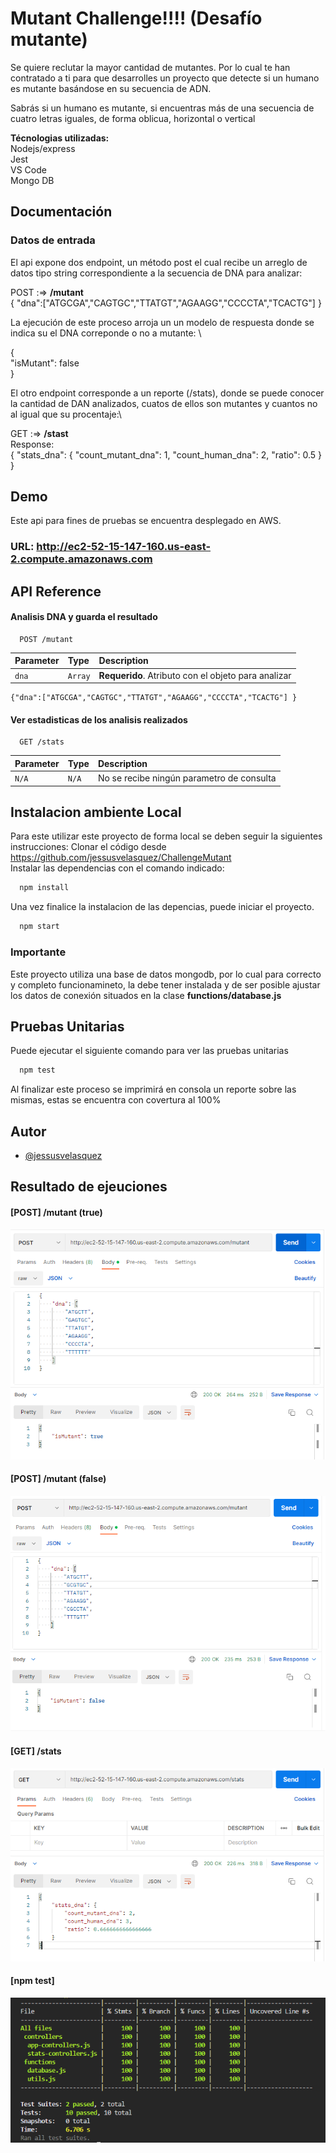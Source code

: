 
# Mutant Challenge!!!! (Desafío mutante)

Se quiere reclutar la mayor cantidad de mutantes. Por lo cual te han
contratado a ti para que desarrolles un proyecto que detecte si un humano es 
mutante basándose en su secuencia de ADN. 

Sabrás si un humano es mutante, si encuentras más de una secuencia de cuatro letras 
iguales, de forma oblicua, horizontal o vertical

**Técnologias utilizadas:** \
Nodejs/express\
Jest \
VS Code\
Mongo DB 



## Documentación



### Datos de entrada
El api expone dos endpoint, un método post el cual recibe un arreglo de datos tipo 
string correspondiente a la secuencia de DNA para analizar:

POST :=> **/mutant** \
{ 
"dna":["ATGCGA","CAGTGC","TTATGT","AGAAGG","CCCCTA","TCACTG"] 
}

La ejecución de este proceso arroja un un modelo de respuesta donde se indica su el DNA
correponde o no a mutante: \

{\
    "isMutant": false\
}

El otro endpoint corresponde a un reporte (/stats), donde se puede conocer la cantidad
de DAN analizados, cuatos de ellos son mutantes y cuantos no al igual que su procentaje:\

GET :=> **/stast**\
Response:\
{
    "stats_dna": {
        "count_mutant_dna": 1,
        "count_human_dna": 2,
        "ratio": 0.5
    }
}
## Demo

Este api para fines de pruebas se encuentra desplegado en AWS.

### URL: http://ec2-52-15-147-160.us-east-2.compute.amazonaws.com

## API Reference

#### Analisis DNA y guarda el resultado

```http
  POST /mutant
```

| Parameter | Type     | Description                |
| :-------- | :------- | :------------------------- |
| `dna` | `Array` | **Requerido**. Atributo con el objeto para analizar  |

```http
{"dna":["ATGCGA","CAGTGC","TTATGT","AGAAGG","CCCCTA","TCACTG"] }
```

#### Ver estadisticas de los analisis realizados

```http
  GET /stats
```

| Parameter | Type     | Description                       |
| :-------- | :------- | :-------------------------------- |
| `N/A`      | `N/A` | No se recibe ningún parametro de consulta |



## Instalacion ambiente Local

Para este utilizar este proyecto de forma local se deben seguir la siguientes instrucciones:
Clonar el código desde https://github.com/jessusvelasquez/ChallengeMutant \
Instalar las dependencias con el comando indicado:

```bash
  npm install
```
Una vez finalice la instalacion de las depencias, puede iniciar el proyecto.
```bash
  npm start
```

### Importante
Este proyecto utiliza una base de datos mongodb, por lo cual para correcto y completo
funcionamineto, la debe tener instalada y de ser posible ajustar los datos de conexión
situados en la clase **functions/database.js**
## Pruebas Unitarias

Puede ejecutar el siguiente comando para ver las pruebas unitarias

```bash
  npm test
```

Al finalizar este proceso se imprimirá en consola un reporte sobre las mismas, estas
se encuentra con covertura al 100%
## Autor

- [@jessusvelasquez](https://github.com/jessusvelasquez/ChallengeMutant)


## Resultado de ejeuciones

#### [POST] /mutant (true)
 ![result-> /mutant](https://github.com/jessusvelasquez/share-images/blob/master/assets/img_mutant/save_mutant.png)

#### [POST] /mutant (false)
 ![result-> /mutant](https://github.com/jessusvelasquez/share-images/blob/master/assets/img_mutant/save_mutant_false.png)


#### [GET] /stats
 ![result-> /mutant](https://github.com/jessusvelasquez/share-images/blob/master/assets/img_mutant/stats.png)

#### [npm test]
 ![result-> /mutant](https://github.com/jessusvelasquez/share-images/blob/master/assets/img_mutant/test_result.png)


